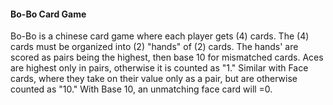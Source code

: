 #### Bo-Bo Card Game
Bo-Bo is a chinese card game where each player gets (4) cards. The (4) cards must be organized into (2) "hands" of (2) cards. The hands' are scored as pairs being the highest, then base 10 for mismatched cards. Aces are highest only in pairs, otherwise it is counted as "1." Similar with Face cards, where they take on their value only as a pair, but are otherwise counted as "10." With Base 10, an unmatching face card will =0.



